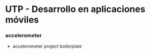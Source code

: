 UTP - Desarrollo en aplicaciones móviles
========================================

### accelerometer

* accelerometer project boilerplate

